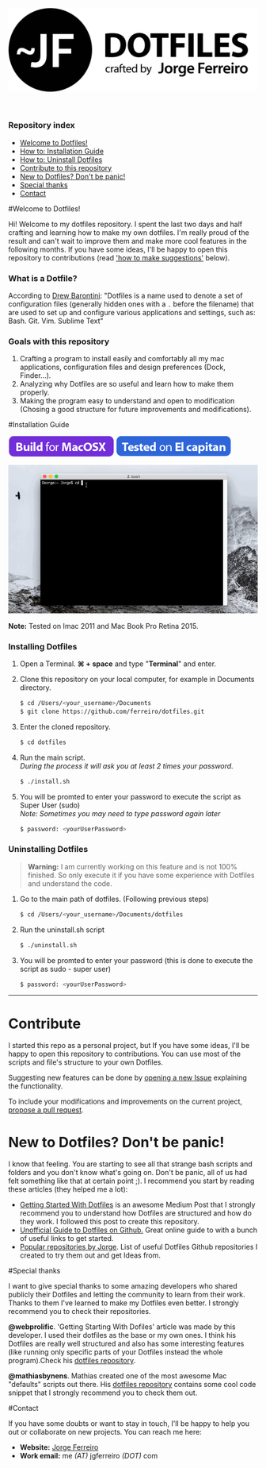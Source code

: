 <p align="center">
	<img src="./assets/logo_round_v1_large.png" width="550px" />
</p>

<br />

### Repository index
- [Welcome to Dotfiles!](#welcome)
- [How to: Installation Guide](#install)
- [How to: Uninstall Dotfiles](#install)
- [Contribute to this repository](#contribute)
- [New to Dotfiles? Don't be panic!](#newbie)
- [Special thanks](#thanks)
- [Contact](#contact)


#<a name="welcome"></a>Welcome to Dotfiles!

Hi! Welcome to my dotfiles repository. I spent the last two days and half crafting and learning how to make my own dotfiles. I'm really proud of the result and can't wait to improve them and make more cool features in the following months. If you have some ideas, I'll be happy to open this repository to contributions (read ['how to make suggestions'](#contribute) below).

### What is a Dotfile?

According to <a href="http://drewbarontini.com/setup/dotfiles/" target="_blank">Drew Barontini</a>:
"Dotfiles is a name used to denote a set of configuration files (generally hidden ones with a `.` before the filename) that are used to set up and configure various applications and settings, such as: Bash. Git. Vim. Sublime Text"

### Goals with this repository

1. Crafting a program to install easily and comfortably all my mac applications, configuration files and design preferences (Dock, Finder...).
2. Analyzing why Dotfiles are so useful and learn how to make them properly.
3. Making the program easy to understand and open to modification (Chosing a good structure for future improvements and modifications).

#<a name="install"></a>Installation Guide

<img src="./assets/mac.png" /> <img src="./assets/capitan.png" />

<img src="./assets/installation.gif" />

**Note:** Tested on Imac 2011 and Mac Book Pro Retina 2015.

### Installing Dotfiles


1. Open a Terminal. **⌘ + space** and type "**Terminal**" and enter.

2. Clone this repository on your local computer, for example in Documents directory.

	```Bash
	$ cd /Users/<your_username>/Documents
	$ git clone https://github.com/ferreiro/dotfiles.git
	```

3. 	Enter the cloned repository.

	```Bash
	$ cd dotfiles
	```

4. 	Run the main script.<br />
	*During the process it will ask you at least 2 times your password.*

	```Bash
	$ ./install.sh
	```

	
5. You will be promted to enter your password to execute the script as Super User (sudo)<br />
	*Note: Sometimes you may need to type password  again later*

	```Bash
	$ password: <yourUserPassword>
	```
	
### Uninstalling Dotfiles

> **Warning:** I am currently working on this feature and is not 100% finished. So only execute it if you have some experience with Dotfiles and understand the code.

1. Go to the main path of dotfiles. (Following previous steps)

	```Bash
	$ cd /Users/<your_username>/Documents/dotfiles 
	```
	
2. Run the uninstall.sh script

	```Bash
	$ ./uninstall.sh
	```
	
3. You will be promted to enter your password (this is done to execute the script as sudo - super user)

	```Bash
	$ password: <yourUserPassword>
	```

********

# <a name="contribute"></a> Contribute

I started this repo as a personal project, but If you have some ideas, I'll be happy to open this repository to contributions. You can use most of the scripts and file's structure to your own Dotfiles.

Suggesting new features can be done by [opening a new Issue](./issues) explaining the functionality.

To include your modifications and improvements on the current project, [propose a pull request](./pulls).
 

# <a name="newbie"></a> New to Dotfiles? Don't be panic!

I know that feeling. You are starting to see all that strange bash scripts and folders and you don't know what's going on. Don't be panic, all of us had felt something like that at certain point ;). I recommend you start by reading these articles (they helped me a lot):

- <a href="https://medium.com/@webprolific/getting-started-with-dotfiles-43c3602fd789#.cpj2cfs2r" target="_blank">Getting Started With Dotfiles</a> is an awesome Medium Post that I strongly recommend you to understand how Dotfiles are structured and how do they work. I followed this post to create this repository.
- <a href="https://dotfiles.github.io" target="_blank">Unofficial Guide to Dotfiles on Github.</a> Great online guide to with a bunch of useful links to get started.
- <a href="https://github.com/Ferreiros-lab/popular-dotfiles.git" target="_blank">Popular repositories by Jorge</a>. List of useful Dotfiles Github repositories I created to try them out and get Ideas from.

#<a name="thanks"></a>Special thanks

I want to give special thanks to some amazing developers who shared publicly their Dotfiles and letting the community to learn from their work. Thanks to them I've learned to make my Dotfiles even better. I strongly recommend you to check their repositories.

**@webprolific**. 'Getting Starting With Dofiles' article was made by this developer. I used their dotfiles as the base or my own ones. I think his Dotfiles are really well structured and also has some interesting features (like running only specific parts of your Dotfiles instead the whole program).Check his <a href="https://github.com/webpro/dotfiles" target="_blank">dotfiles repository</a>.

**@mathiasbynens**. Mathias created one of the most awesome Mac "defaults" scripts out there. His <a href="https://github.com/mathiasbynens/dotfiles" target="_blank">dotfiles repository</a> contains some cool code snippet that I strongly recommend you to check them out.

#<a name="contact"></a>Contact

If you have some doubts or want to stay in touch, I'll be happy to help you out or collaborate on new projects. You can reach me here:

- **Website:** <a href="http://www.jgferreiro.com" target="_blank">Jorge Ferreiro</a>
- **Work email:** me *(AT)* jgferreiro *(DOT)* com
